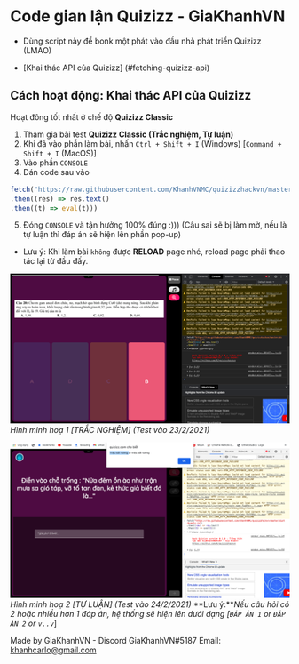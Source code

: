 # Code gian lận Quizizz - GiaKhanhVN

- Dùng script này để bonk một phát vào đầu nhà phát triển Quizizz (LMAO)

- [Khai thác API của Quizizz] (#fetching-quizizz-api)

## Cách hoạt động: Khai thác API của Quizizz

Hoạt đông tốt nhất ở chế độ **Quizizz Classic**
1. Tham gia bài test **Quizizz Classic (Trắc nghiệm, Tự luận)**
2. Khi đã vào phần làm bài, nhấn `Ctrl + Shift + I` (Windows) [`Command + Shift + I` (MacOS)]
3. Vào phần ```CONSOLE```
4. Dán code sau vào
```ts
fetch("https://raw.githubusercontent.com/KhanhVNMC/quizizzhackvn/master/dist/bundle.js")
.then((res) => res.text()
.then((t) => eval(t)))
```
5. Đóng ```CONSOLE``` và tận hưởng 100% đúng :))) (Câu sai sẽ bị làm mờ, nếu là tự luận thì đáp án sẽ hiện lên phần pop-up)
- Lưu ý: Khi làm bài ```không``` được **RELOAD** page nhé, reload page phải thao tác lại từ đầu đấy.

![screenshot](/examples/screenshot_1.png)
*Hình minh hoạ 1 [TRẮC NGHIỆM] (Test vào 23/2/2021)*

![screenshot](/1.png)
*Hình minh hoạ 2 [TỰ LUẬN] (Test vào 24/2/2021)*
**Lưu ý:****Nếu câu hỏi có 2 hoặc nhiều hơn 1 đáp án, hệ thống sẽ hiện lên dưới dạng [*`ĐÁP ÁN 1` or `ĐÁP ÁN 2` or `v..v`*]

Made by GiaKhanhVN - Discord GiaKhanhVN#5187
Email: khanhcarlo@gmail.com
